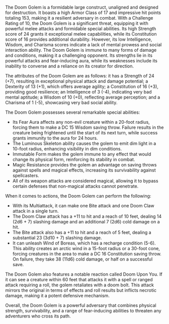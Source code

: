 The Doom Golem is a formidable large construct, unaligned and designed for destruction. It boasts a high Armor Class of 17 and impressive hit points totaling 153, making it a resilient adversary in combat. With a Challenge Rating of 10, the Doom Golem is a significant threat, equipping it with powerful melee attacks and formidable special abilities. Its high Strength score of 24 grants it exceptional melee capabilities, while its Constitution score of 16 provides additional durability. However, its low Intelligence, Wisdom, and Charisma scores indicate a lack of mental prowess and social interaction ability. The Doom Golem is immune to many forms of damage and conditions, making it a challenging opponent. Its strengths lie in its powerful attacks and fear-inducing aura, while its weaknesses include its inability to converse and a reliance on its creator for direction.

The attributes of the Doom Golem are as follows: it has a Strength of 24 (+7), resulting in exceptional physical attack and damage potential; a Dexterity of 13 (+1), which offers average agility; a Constitution of 16 (+3), providing good resilience; an Intelligence of 3 (-4), indicating very bad mental aptitude; a Wisdom of 10 (+0), reflecting average perception; and a Charisma of 1 (-5), showcasing very bad social ability.

The Doom Golem possesses several remarkable special abilities: 
- Its Fear Aura affects any non-evil creature within a 20-foot radius, forcing them to make a DC 15 Wisdom saving throw. Failure results in the creature being frightened until the start of its next turn, while success grants immunity to the aura for 24 hours.
- The Luminous Skeleton ability causes the golem to emit dim light in a 10-foot radius, enhancing visibility in dim conditions.
- Immutable Form makes the golem immune to any effect that would change its physical form, reinforcing its stability in combat.
- Magic Resistance provides the golem an advantage on saving throws against spells and magical effects, increasing its survivability against spellcasters.
- All of its weapon attacks are considered magical, allowing it to bypass certain defenses that non-magical attacks cannot penetrate.

When it comes to actions, the Doom Golem can perform the following: 
- With its Multiattack, it can make one Bite attack and one Doom Claw attack in a single turn.
- The Doom Claw attack has a +11 to hit and a reach of 10 feet, dealing 14 (2d6 + 7) slashing damage and an additional 7 (2d6) cold damage on a hit.
- The Bite attack also has a +11 to hit and a reach of 5 feet, dealing a substantial 23 (3d10 + 7) slashing damage.
- It can unleash Wind of Boreas, which has a recharge condition (5-6). This ability creates an arctic wind in a 15-foot radius or a 30-foot cone, forcing creatures in the area to make a DC 16 Constitution saving throw. On failure, they take 38 (11d6) cold damage, or half on a successful save.

The Doom Golem also features a notable reaction called Doom Upon You. If it can see a creature within 60 feet that attacks it with a spell or ranged attack requiring a roll, the golem retaliates with a doom bolt. This attack mirrors the original in terms of effects and roll results but inflicts necrotic damage, making it a potent defensive mechanism.

Overall, the Doom Golem is a powerful adversary that combines physical strength, survivability, and a range of fear-inducing abilities to threaten any adventurers who cross its path.